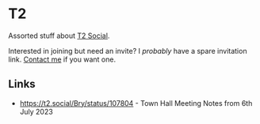 # T2

Assorted stuff about [T2 Social](https://t2.social).

Interested in joining but need an invite? I _probably_ have a spare invitation link. [Contact me](https://lukaszwojcik.net/contact/) if you want one.

## Links

- https://t2.social/Bry/status/107804 - Town Hall Meeting Notes from 6th July 2023
